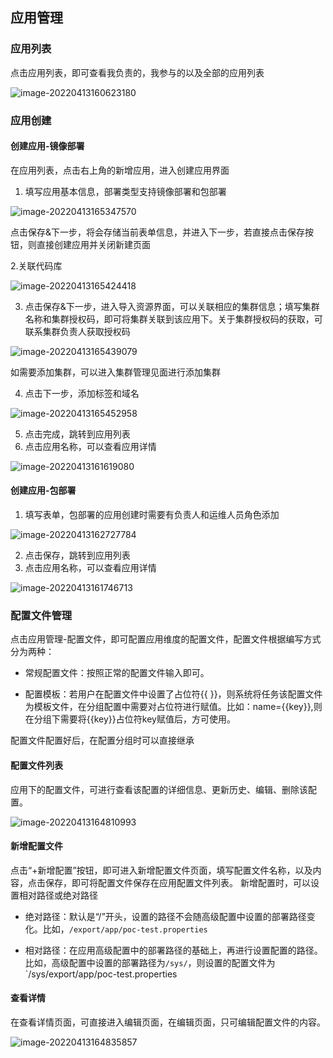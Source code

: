 ## 应用管理

### 应用列表

点击应用列表，即可查看我负责的，我参与的以及全部的应用列表

![image-20220413160623180](https://jdhelp.s3.cn-north-1.jdcloud-oss.com/app.assets/image-20220413160623180.png)

### 应用创建

#### 创建应用-镜像部署

在应用列表，点击右上角的新增应用，进入创建应用界面

1. 填写应用基本信息，部署类型支持镜像部署和包部署

![image-20220413165347570](https://jdhelp.s3.cn-north-1.jdcloud-oss.com/app.assets/image-20220413165347570.png)

点击保存&下一步，将会存储当前表单信息，并进入下一步，若直接点击保存按钮，则直接创建应用并关闭新建页面

2.关联代码库

![image-20220413165424418](https://jdhelp.s3.cn-north-1.jdcloud-oss.com/app.assets/image-20220413165424418.png)

3. 点击保存&下一步，进入导入资源界面，可以关联相应的集群信息；填写集群名称和集群授权码，即可将集群关联到该应用下。关于集群授权码的获取，可联系集群负责人获取授权码

![image-20220413165439079](https://jdhelp.s3.cn-north-1.jdcloud-oss.com/app.assets/image-20220413165439079.png)

如需要添加集群，可以进入集群管理见面进行添加集群

4. 点击下一步，添加标签和域名

![image-20220413165452958](https://jdhelp.s3.cn-north-1.jdcloud-oss.com/app.assets/image-20220413165452958.png)

5. 点击完成，跳转到应用列表
6. 点击应用名称，可以查看应用详情

![image-20220413161619080](https://jdhelp.s3.cn-north-1.jdcloud-oss.com/app.assets/image-20220413161619080.png)

#### 创建应用-包部署

1. 填写表单，包部署的应用创建时需要有负责人和运维人员角色添加

![image-20220413162727784](https://jdhelp.s3.cn-north-1.jdcloud-oss.com/app.assets/image-20220413162727784.png)

2. 点击保存，跳转到应用列表
3. 点击应用名称，可以查看应用详情

![image-20220413161746713](https://jdhelp.s3.cn-north-1.jdcloud-oss.com/app.assets/image-20220413161746713.png)

### 配置文件管理

点击应用管理-配置文件，即可配置应用维度的配置文件，配置文件根据编写方式分为两种：

* 常规配置文件：按照正常的配置文件输入即可。

* 配置模板：若用户在配置文件中设置了占位符{{ }}，则系统将任务该配置文件为模板文件，在分组配置中需要对占位符进行赋值。比如：name={{key}},则在分组下需要将{{key}}占位符key赋值后，方可使用。

配置文件配置好后，在配置分组时可以直接继承

#### 配置文件列表

应用下的配置文件，可进行查看该配置的详细信息、更新历史、编辑、删除该配置。

![image-20220413164810993](https://jdhelp.s3.cn-north-1.jdcloud-oss.com/app.assets/image-20220413164810993.png)

#### 新增配置文件

点击“+新增配置”按钮，即可进入新增配置文件页面，填写配置文件名称，以及内容，点击保存，即可将配置文件保存在应用配置文件列表。
新增配置时，可以设置相对路径或绝对路径

* 绝对路径：默认是“/”开头，设置的路径不会随高级配置中设置的部署路径变化。比如，`/export/app/poc-test.properties`

* 相对路径：在应用高级配置中的部署路径的基础上，再进行设置配置的路径。比如，高级配置中设置的部署路径为`/sys/`，则设置的配置文件为`/sys/export/app/poc-test.properties

#### 查看详情

在查看详情页面，可直接进入编辑页面，在编辑页面，只可编辑配置文件的内容。

![image-20220413164835857](https://jdhelp.s3.cn-north-1.jdcloud-oss.com/app.assets/image-20220413164835857.png)
